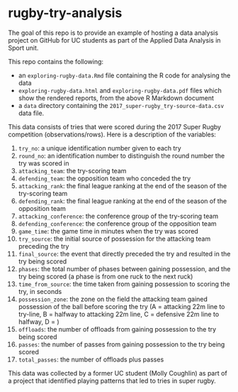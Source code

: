 # rugby-try-analysis
The goal of this repo is to provide an example of hosting a data analysis project on GitHub for UC students as part of the Applied Data Analysis in Sport unit. 

This repo contains the following:

- an `exploring-rugby-data.Rmd` file containing the R code for analysing the data
- `exploring-rugby-data.html` and `exploring-rugby-data.pdf` files which show the rendered reports, from the above R Markdown document
- a `data` directory containing the `2017_super-rugby_try-source-data.csv` data file.

This data consists of tries that were scored during the 2017 Super Rugby competition (observations/rows). Here is a description of the variables:

1. `try_no`: a unique identification number given to each try
2. `round_no`: an identification number to distinguish the round number the try was scored in
3. `attacking_team`: the try-scoring team
4. `defending_team`: the opposition team who conceded the try
5. `attacking_rank`: the final league ranking at the end of the season of the try-scoring team
6. `defending_rank`: the final league ranking at the end of the season of the opposition team
7. `attacking_conference`: the conference group of the try-scoring team
8. `defending_conference`: the conference group of the opposition team
9. `game_time`: the game time in minutes when the try was scored
10. `try_source`: the initial source of possession for the attacking team preceding the try
11. `final_source`: the event that directly preceded the try and resulted in the try being scored
12. `phases`: the total number of phases between gaining possession, and the try being scored (a phase is from one ruck to the next ruck)
13. `time_from_source`: the time taken from gaining possession to scoring the try, in seconds
14. `possession_zone`: the zone on the field the attacking team gained possession of the ball before scoring the try (A = attacking 22m line to try-line, B = halfway to attacking 22m line, C = defensive 22m line to halfway, D = )
15. `offloads`: the number of offloads from gaining possession to the try being scored
15. `passes`: the number of passes from gaining possession to the try being scored
16. `total_passes`: the number of offloads plus passes

This data was collected by a former UC student (Molly Coughlin) as part of a project that identified playing patterns that led to tries in super rugby.
